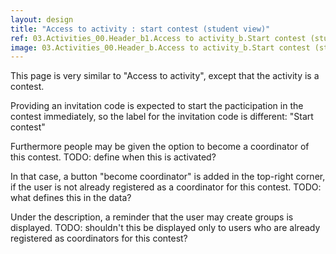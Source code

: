 ```yaml
---
layout: design
title: "Access to activity : start contest (student view)"
ref: 03.Activities_00.Header_b1.Access to activity_b.Start contest (student view)
image: 03.Activities_00.Header_b.Access to activity_b.Start contest (student view).png
---
```


This page is very similar to "Access to activity", except that the activity is a contest.

Providing an invitation code is expected to start the pacticipation in the contest immediately, so the label for the invitation code is different: "Start contest"

Furthermore people may be given the option to become a coordinator of this contest. TODO: define when this is activated?

In that case, a button "become coordinator" is added in the top-right corner, if the user is not already registered as a coordinator for this contest. TODO: what defines this in the data?

Under the description, a reminder that the user may create groups is displayed. TODO: shouldn't this be displayed only to users who are already registered as coordinators for this contest?










